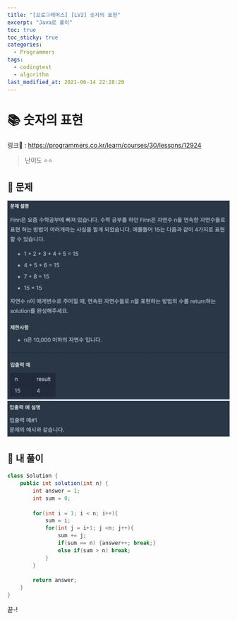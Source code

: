 ```yaml
---
title: "[프로그래머스] [LV2] 숫자의 표현"
excerpt: "Java로 풀이"
toc: true
toc_sticky: true
categories:
  - Programmers
tags:
  - codingtest
  - algorithm
last_modified_at: 2021-06-14 22:28:20
---
```


# 📚 숫자의 표현
  
링크📎 : <https://programmers.co.kr/learn/courses/30/lessons/12924>  
  
>난이도 ⭐️⭐️
  
## 📖 문제  
  
![이미지](/assets/images/Programmers/Lv2/prob25/25-1.png)
![이미지](/assets/images/Programmers/Lv2/prob25/25-2.png)
  
## 📝 내 풀이  
  
```java  
class Solution {
    public int solution(int n) {
        int answer = 1;
        int sum = 0;
            
        for(int i = 1; i < n; i++){
            sum = i;
            for(int j = i+1; j <n; j++){
                sum += j;
                if(sum == n) {answer++; break;}
                else if(sum > n) break;
            }
        }
        
        return answer;
    }
}
```
   
끝-!
